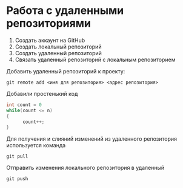 # Работа с удаленными репозиториями

1. Создать аккаунт на GitHub
2. Создать локальный репозиторий
3. Создать удаленный репозиторий
4. Связать удаленный репозиторий с локальным репозиторием

Добавить удаленный репозиторий к проекту:

```text
git remote add <имя для репозитория> <адрес репозитория>
```

Добавили простенький код

```C#
int count = 0 
while(count <= n)
{
      count++;
}
```

Для получения и слияний изменений из удаленного репозитория используется команда

```text
git pull
```

Отправить изменения локального репозитория в удаленный

```text
git push
```
